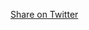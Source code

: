
[Share on Twitter](https://twitter.com/intent/tweet?text=Check%20out%20this%20article%20on%20the%20low-level%20design%20of%20Tic%20Tac%20Toe!%20%23tictactoe%20%23lowleveldesign%20https%3A%2F%2Frookieleveldesign.netlify.app%2FLow-level-Design%2Ftic-tac-toe)
